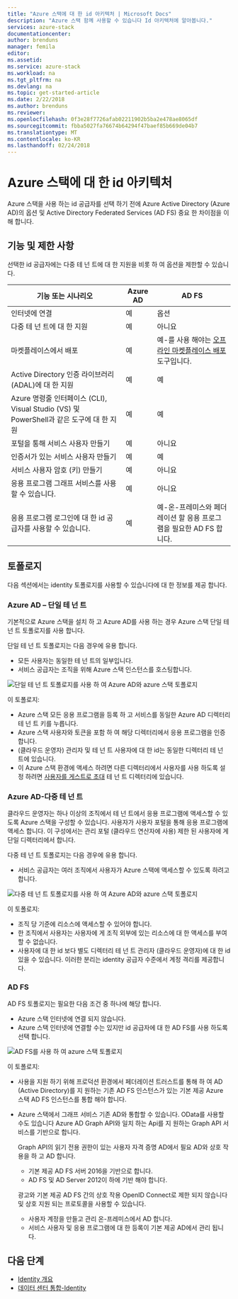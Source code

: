 ```yaml
---
title: "Azure 스택에 대 한 id 아키텍처 | Microsoft Docs"
description: "Azure 스택 함께 사용할 수 있습니다 Id 아키텍처에 알아봅니다."
services: azure-stack
documentationcenter: 
author: brenduns
manager: femila
editor: 
ms.assetid: 
ms.service: azure-stack
ms.workload: na
ms.tgt_pltfrm: na
ms.devlang: na
ms.topic: get-started-article
ms.date: 2/22/2018
ms.author: brenduns
ms.reviewer: 
ms.openlocfilehash: 0f3e28f7726afab02211902b5ba2e478ae8065df
ms.sourcegitcommit: fbba5027fa76674b64294f47baef85b669de04b7
ms.translationtype: MT
ms.contentlocale: ko-KR
ms.lasthandoff: 02/24/2018
---
```

# <a name="identity-architecture-for-azure-stack"></a>Azure 스택에 대 한 id 아키텍처
Azure 스택을 사용 하는 id 공급자를 선택 하기 전에 Azure Active Directory (Azure AD)의 옵션 및 Active Directory Federated Services (AD FS) 중요 한 차이점을 이해 합니다. 

## <a name="capabilities-and-limitations"></a>기능 및 제한 사항 
선택한 id 공급자에는 다중 테 넌 트에 대 한 지원을 비롯 하 여 옵션을 제한할 수 있습니다. 

  

|기능 또는 시나리오        |Azure AD  |AD FS  |
|------------------------------|----------|-------|
|인터넷에 연결     |예       |옵션|
|다중 테 넌 트에 대 한 지원     |예       |아니요      |
|마켓플레이스에서 배포       |예       |예-를 사용 해야는 [오프 라인 마켓플레이스 배포](azure-stack-download-azure-marketplace-item.md#download-marketplace-items-in-a-disconnected-or-a-partially-connected-scenario-with-limited-internet-connectivity) 도구입니다.|
|Active Directory 인증 라이브러리 (ADAL)에 대 한 지원 |예 |예|
|Azure 명령줄 인터페이스 (CLI), Visual Studio (VS) 및 PowerShell과 같은 도구에 대 한 지원  |예 |예|
|포털을 통해 서비스 사용자 만들기     |예 |아니요|
|인증서가 있는 서비스 사용자 만들기      |예 |예|
|서비스 사용자 암호 (키) 만들기    |예 |아니요|
|응용 프로그램 그래프 서비스를 사용할 수 있습니다.           |예 |아니요|
|응용 프로그램 로그인에 대 한 id 공급자를 사용할 수 있습니다. |예 |예-온-프레미스와 페더레이션 할 응용 프로그램을 필요한 AD FS 합니다. |

## <a name="topologies"></a>토폴로지
다음 섹션에서는 identity 토폴로지를 사용할 수 있습니다에 대 한 정보를 제공 합니다.

### <a name="azure-ad--single-tenant"></a>Azure AD – 단일 테 넌 트 
기본적으로 Azure 스택을 설치 하 고 Azure AD를 사용 하는 경우 Azure 스택 단일 테 넌 트 토폴로지를 사용 합니다. 

단일 테 넌 트 토폴로지는 다음 경우에 유용 합니다.
- 모든 사용자는 동일한 테 넌 트의 일부입니다.
- 서비스 공급자는 조직을 위해 Azure 스택 인스턴스를 호스팅합니다.  

![단일 테 넌 트 토폴로지를 사용 하 여 Azure AD와 azure 스택 토폴로지](media/azure-stack-identity-architecture/single-tenant.png)

이 토폴로지:
- Azure 스택 모든 응용 프로그램을 등록 하 고 서비스를 동일한 Azure AD 디렉터리 테 넌 트 키를 누릅니다. 
- Azure 스택 사용자와 토큰을 포함 하 여 해당 디렉터리에서 응용 프로그램을 인증 합니다. 
- (클라우드 운영자) 관리자 및 테 넌 트 사용자에 대 한 id는 동일한 디렉터리 테 넌 트에 있습니다. 
- 이 Azure 스택 환경에 액세스 하려면 다른 디렉터리에서 사용자를 사용 하도록 설정 하려면 [사용자를 게스트로 초대](azure-stack-identity-overview.md#guest-users) 테 넌 트 디렉터리에 있습니다.  

### <a name="azure-ad--multi-tenant"></a>Azure AD-다중 테 넌 트
클라우드 운영자는 하나 이상의 조직에서 테 넌 트에서 응용 프로그램에 액세스할 수 있도록 Azure 스택을 구성할 수 있습니다. 사용자가 사용자 포털을 통해 응용 프로그램에 액세스 합니다. 이 구성에서는 관리 포털 (클라우드 연산자에 사용) 제한 된 사용자에 게 단일 디렉터리에서 합니다. 

다중 테 넌 트 토폴로지는 다음 경우에 유용 합니다.
- 서비스 공급자는 여러 조직에서 사용자가 Azure 스택에 액세스할 수 있도록 하려고 합니다.

![다중 테 넌 트 토폴로지를 사용 하 여 Azure AD와 azure 스택 토폴로지](media/azure-stack-identity-architecture/multi-tenant.png)

이 토폴로지:
- 조직 당 기준에 리소스에 액세스할 수 있어야 합니다. 
- 한 조직에서 사용자는 사용자에 게 조직 외부에 있는 리소스에 대 한 액세스를 부여할 수 없습니다.  
- 사용자에 대 한 id 보다 별도 디렉터리 테 넌 트 관리자 (클라우드 운영자)에 대 한 id 있을 수 있습니다. 이러한 분리는 identity 공급자 수준에서 계정 격리를 제공합니다. 
 
### <a name="ad-fs"></a>AD FS  
AD FS 토폴로지는 필요한 다음 조건 중 하나에 해당 합니다.
- Azure 스택 인터넷에 연결 되지 않습니다.
- Azure 스택 인터넷에 연결할 수는 있지만 id 공급자에 대 한 AD FS를 사용 하도록 선택 합니다.
  
![AD FS를 사용 하 여 azure 스택 토폴로지](media/azure-stack-identity-architecture/adfs.png)

이 토폴로지:
- 사용을 지원 하기 위해 프로덕션 환경에서 페더레이션 트러스트를 통해 하 여 AD (Active Directory)를 지 원하는 기존 AD FS 인스턴스가 있는 기본 제공 Azure 스택 AD FS 인스턴스를 통합 해야 합니다. 
- Azure 스택에서 그래프 서비스 기존 AD와 통합할 수 있습니다.  OData를 사용할 수도 있습니다 Azure AD Graph API와 일치 하는 Api를 지 원하는 Graph API 서비스를 기반으로 합니다.  

  Graph API의 읽기 전용 권한이 있는 사용자 자격 증명 AD에서 필요 AD와 상호 작용을 하 고 AD 합니다. 
  - 기본 제공 AD FS 서버 2016을 기반으로 합니다. 
  - AD FS 및 AD Server 2012이 하에 기반 해야 합니다. 
  
  광고와 기본 제공 AD FS 간의 상호 작용 OpenID Connect로 제한 되지 않습니다 및 상호 지원 되는 프로토콜을 사용할 수 있습니다.  
  - 사용자 계정을 만들고 관리 온-프레미스에서 AD 합니다.
  - 서비스 사용자 및 응용 프로그램에 대 한 등록이 기본 제공 AD에서 관리 됩니다.



## <a name="next-steps"></a>다음 단계
- [Identity 개요](azure-stack-identity-overview.md)   
- [데이터 센터 통합-Identity](azure-stack-integrate-identity.md)